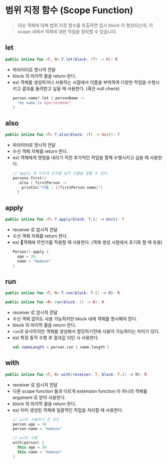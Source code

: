 # 범위 지정 함수 (Scope Function)
> 대상 객체에 대해 범위 지정 함수를 호출하면 임시 block 이 형성되는데, 이 scope 내에서 객체에 대한 작업을 정의할 수 있습니다.

## let
```kotlin
public inline fun <T, R> T.let(block: (T) -> R): R
```
- 파라미터로 명시적 전달
- block 의 마지막 줄을 return 한다.
- ex) 객체를 생성하거나 사용하는 시점에서 이름을 부여하여 다양한 작업을 수행시키고 결과를 돌려받고 싶을 때 사용한다. (혹은 null check)
  ```kotlin
  person.name?.let { personName ->
    "my name is $personName"
  }
  ```

## also
```kotlin
public inline fun <T> T.also(block: (T) -> Unit): T
```
- 파라미터로 명시적 전달
- 수신 객체 자체를 return 한다.
- ex) 객체에게 명령을 내리기 직전 추가적인 작업을 함께 수행시키고 싶을 때 사용한다.
  ```kotlin
  // apply 와 다르게 인자를 넘겨 이름을 정할 수 있다.
  persons.first()
    .also { firstPerson ->
      printIn("이름 : ${firstPerson.name}")
    }
  ```

## apply
```kotlin
public inline fun <T> T.apply(block: T.() -> Unit): T
```
- receiver 로 암시적 전달
- 수신 객체 자체를 return 한다.
- ex) 객체에 무언가를 적용할 때 사용한다. (객체 생성 시점에서 초기화 할 때 유용)
  ```kotlin
  Person().apply {
    age = 30,
    name = "memeze"
  }
  ```

## run
```kotlin
public inline fun <T, R> T.run(block: T.() -> R): R

public inline fun <R> run(block: () -> R): R
```
- receiver 로 암시적 전달
- 수신 객체 없이도 사용 가능하지만 block 내에 객체를 명시해야 한다.
- block 의 마지막 줄을 return 한다.
- `run`과 유사하지만 객체를 생성해서 할당하기전에 사용이 가능하다는 차이가 있다.
- ex) 특정 동작 수행 후 결과값 리턴 시 사용한다.
  ```kotlin
  val nameLength = person.run { name.length }
  ```

## with
```kotlin
public inline fun <T, R> with(receiver: T, block: T.() -> R): R
```
- receiver 로 암시적 전달
- 다른 scope function 들과 다르게 extension function 이 아니라 객체를 argument 로 받아 사용한다.
- block 의 마지막 줄을 return 한다.
- ex) 이미 생성된 객체에 일괄적인 작업을 처리할 때 사용한다.
  ```kotlin
  // with 사용하기 전 코드
  person.age = 30
  person.name = "memeze"

  // with 사용
  with(person) {
    this.age = 30
    this.name = "memeze"
  }
  ```
